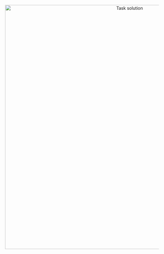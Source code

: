 <p align="center">
  <a href="https://www.youtube.com/watch?v=b0Zu_EqJeUA&feature=youtu.be" target="_blank">
    <picture>
      <source srcset="https://github.com/user-attachments/assets/c89a0c7a-c3ae-4a85-870c-8c2160e44d7b" media="(prefers-color-scheme: light)">
      <source srcset="https://github.com/user-attachments/assets/5ea14ebc-c736-40f2-9eb6-789dd34d24da" media="(prefers-color-scheme: dark)">
      <img src="https://github.com/user-attachments/assets/c89a0c7a-c3ae-4a85-870c-8c2160e44d7b" alt="Task solution" width="800">
    </picture>
</p>

